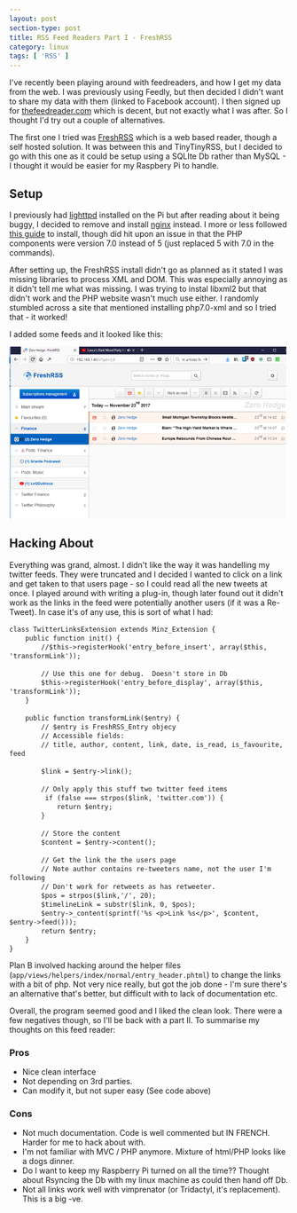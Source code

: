 ```yaml
---
layout: post
section-type: post
title: RSS Feed Readers Part I - FreshRSS
category: linux
tags: [ 'RSS' ]
---
```


I've recently been playing around with feedreaders, and how I get my data from the web.  I was previously using Feedly, but then decided I didn't want to share my data with them (linked to Facebook account).  I then signed up for [thefeedreader.com](www.thefeedreader.com) which is decent, but not exactly what I was after. So I thought I'd try out a couple of alternatives.

The first one I tried was [FreshRSS](https://www.freshrss.org/) which is a web based reader, though a self hosted solution.  It was between this and TinyTinyRSS, but I decided to go with this one as it could be setup using a SQLIte Db rather than MySQL - I thought it would be easier for my Raspbery Pi to handle.

## Setup

I previously had [lighttpd](https://www.lighttpd.net) installed on the Pi but after reading about it being buggy, I decided to remove and install [nginx](https://nginx.org/) instead.  I more or less followed [this guide](http://www.pihomeserver.fr/en/2013/05/08/raspberry-pi-home-server-installer-un-agregateur-de-flux-rss-pour-remplacer-google-reader/) to install, though did hit upon an issue in that the PHP components were version 7.0 instead of 5 (just replaced 5 with 7.0 in the commands).

After setting up, the FreshRSS install didn't go as planned as it stated I was missing libraries to process XML and DOM.  This was especially annoying as it didn't tell me what was missing.  I was trying to instal libxml2 but that didn't work and the PHP website wasn't much use either.  I randomly stumbled across a site that mentioned installing php7.0-xml and so I tried that - it worked!

I added some feeds and it looked like this:

![FreshRSS](/img/2017/20171123_FreshRSS_Small.png)

## Hacking About

Everything was grand, almost.  I didn't like the way it was handelling my twitter feeds.  They were truncated and I decided I wanted to click on a link and get taken to that users page - so I could read all the new tweets at once.  I played around with writing a plug-in, though later found out it didn't work as the links in the feed were potentially another users (if it was a Re-Tweet).  In case it's of any use, this is sort of what I had:


	class TwitterLinksExtension extends Minz_Extension {
	    public function init() {
	        //$this->registerHook('entry_before_insert', array($this, 'transformLink'));

	        // Use this one for debug.  Doesn't store in Db
	        $this->registerHook('entry_before_display', array($this, 'transformLink'));
	    }

	    public function transformLink($entry) {
	        // $entry is FreshRSS_Entry objecy
	        // Accessible fields:
	        // title, author, content, link, date, is_read, is_favourite, feed

	        $link = $entry->link();

	        // Only apply this stuff two twitter feed items
	         if (false === strpos($link, 'twitter.com')) {
	            return $entry;
	        }

	        // Store the content
	        $content = $entry->content();

	        // Get the link the the users page
	        // Note author contains re-tweeters name, not the user I'm following
	        // Don't work for retweets as has retweeter.
	        $pos = strpos($link,'/', 20);
	        $timelineLink = substr($link, 0, $pos);
	        $entry->_content(sprintf('%s <p>Link %s</p>', $content, $entry->feed()));
	        return $entry;
	    }
	}

Plan B involved hacking around the helper files (`app/views/helpers/index/normal/entry_header.phtml`) to change the links with a bit of php.  Not very nice really, but got the job done -  I'm sure there's an alternative that's better, but difficult with to lack of documentation etc.

Overall, the program seemed good and I liked the clean look.  There were a few negatives though, so I'll be back with a part II.  To summarise my thoughts on this feed reader:

### Pros

- Nice clean interface
- Not depending on 3rd parties.  
- Can modify it, but not super easy (See code above)

### Cons

- Not much documentation.  Code is well commented but IN FRENCH. Harder for me to hack about with.
- I'm not familiar with MVC / PHP anymore.  Mixture of html/PHP looks like a dogs dinner.
- Do I want to keep my Raspberry Pi turned on all the time?? Thought about Rsyncing the Db with my linux machine as could then hand off Db.
- Not all links work well with vimprenator (or Tridactyl, it's replacement). This is a big -ve.


